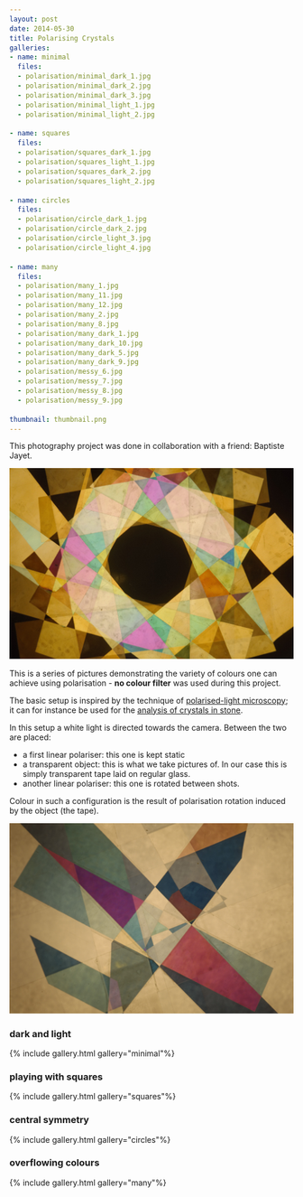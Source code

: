 ```yaml
---
layout: post
date: 2014-05-30
title: Polarising Crystals
galleries:
- name: minimal
  files:
  - polarisation/minimal_dark_1.jpg
  - polarisation/minimal_dark_2.jpg
  - polarisation/minimal_dark_3.jpg
  - polarisation/minimal_light_1.jpg
  - polarisation/minimal_light_2.jpg

- name: squares
  files:
  - polarisation/squares_dark_1.jpg
  - polarisation/squares_light_1.jpg
  - polarisation/squares_dark_2.jpg
  - polarisation/squares_light_2.jpg

- name: circles
  files:
  - polarisation/circle_dark_1.jpg
  - polarisation/circle_dark_2.jpg
  - polarisation/circle_light_3.jpg
  - polarisation/circle_light_4.jpg

- name: many
  files:
  - polarisation/many_1.jpg
  - polarisation/many_11.jpg
  - polarisation/many_12.jpg
  - polarisation/many_2.jpg
  - polarisation/many_8.jpg
  - polarisation/many_dark_1.jpg
  - polarisation/many_dark_10.jpg
  - polarisation/many_dark_5.jpg
  - polarisation/many_dark_9.jpg
  - polarisation/messy_6.jpg
  - polarisation/messy_7.jpg
  - polarisation/messy_8.jpg
  - polarisation/messy_9.jpg

thumbnail: thumbnail.png
---
```


This photography project was done in collaboration with a friend: Baptiste Jayet.

![](polarisation/circle_dark_2.jpg)

This is a series of pictures demonstrating the variety of colours one can achieve
using polarisation - **no colour filter** was used during this project.

The basic setup is inspired by the technique of [polarised-light microscopy](https://www.microscopyu.com/techniques/polarized-light/polarized-light-microscopy);
it can for instance be used for the [analysis of crystals in stone](https://www.google.fr/search?biw=1600&bih=795&tbm=isch&sa=1&q=polarized+light+microscopy+stone&oq=polarized+light+microscopy+stone&gs_l=psy-ab.3...5887.6646.0.6765.6.6.0.0.0.0.68.318.6.6.0....0...1.1.64.psy-ab..0.1.56...0i19k1j0i30i19k1j0i5i30i19k1.3M7TsSQgSIs).

In this setup a white light is directed towards the camera. Between the two are placed:
 - a first linear polariser: this one is kept static
 - a transparent object: this is what we take pictures of. In our case this is simply
    transparent tape laid on regular glass.
 - another linear polariser: this one is rotated between shots.

Colour in such a configuration is the result of polarisation rotation induced by the object (the tape).

![](polarisation/minimal_light_2.jpg)


### dark and light
{% include gallery.html gallery="minimal"%}

### playing with squares
{% include gallery.html gallery="squares"%}


### central symmetry
{% include gallery.html gallery="circles"%}

### overflowing colours
{% include gallery.html gallery="many"%}
